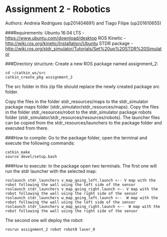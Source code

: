 # Assignment 2 - Robotics

Authors: Andreia Rodrigues (up201404691) and Tiago Filipe (up201610655)

###Requirements:
Ubuntu 16.04 LTS - https://www.ubuntu.com/download/desktop
ROS Kinetic - http://wiki.ros.org/kinetic/Installation/Ubuntu
STDR package - http://wiki.ros.org/stdr_simulator/Tutorials/Set%20up%20STDR%20Simulator

###Directory structure:
Create a new ROS package named assignment_2:
```
cd ~/catkin_ws/src
catkin_create_pkg assignment_2
```
The src folder in this zip file should replace the newly created package src folder.

Copy the files in the folder stdr_resources/maps to the stdr_simulator package maps folder (stdr_simulator/stdr_resources/maps).
Copy the files in the folder stdr_resources/robot to the stdr_simulator package robots folder (stdr_simulator/stdr_resources/resources/robots).
The launcher files can be copied from the stdr_resources/launchers to the package folder and executed from there.

###How to compile:
Go to the package folder, open the terminal and execute the following commands:
```
catkin_make
source devel/setup.bash
```

###How to execute:
In the package open two terminals. The first one will run the stdr launcher with the selected map:
```
roslaunch stdr_launchers v_map_going_left.launch <-- V map with the robot following the wall using the left side of the sensor
roslaunch stdr_launchers v_map_going_right.launch <-- V map with the robot following the wall using the right side of the sensor
roslaunch stdr_launchers w_map_going_left.launch <--  W map with the robot following the wall using the left side of the sensor
roslaunch stdr_launchers w_map_going_right.launch <--  W map with the robot following the wall using the right side of the sensor
```
The second one will deploy the robot:
```
rosrun assignment_2 robot robot0 laser_0
```
